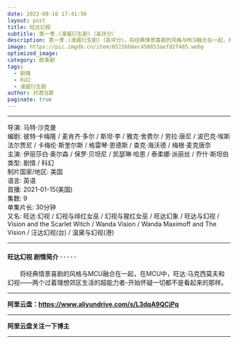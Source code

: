 ```yaml
---
date: 2023-08-16 17:41:56
layout: post
title: 旺达幻视
subtitle: 第一季.(漫威衍生剧)（高评分）
description: 第一季.(漫威衍生剧)（高评分）。将经典情景喜剧的风格与MCU融合在一起，在MCU中，旺达·马克西莫夫和幻视——两个过着理想郊区生活的超能力者-开始怀疑一切都不是看起来的那样...
image: https://pic.imgdb.cn/item/6515bb6ec458853aefd2f485.webp
optimized_image: 
category: 欧美剧
tags:
  - 剧情
  - 科幻
  - 漫威衍生剧
author: 对酒当歌
paginate: true
---
```


---

导演: 马特·沙克曼  
编剧: 彼特·卡梅隆 / 麦肯齐·多尔 / 斯坦·李 / 雅克·舍费尔 / 劳拉·唐尼 / 波巴克·埃斯法尔贾尼 / 卡梅伦·斯奎尔斯 / 格雷琴·恩德斯 / 查克·海沃德 / 梅根·麦克唐奈  
主演: 伊丽莎白·奥尔森 / 保罗·贝坦尼 / 凯瑟琳·哈恩 / 泰柔娜·派丽丝 / 乔什·斯坦伯  
类型: 剧情 / 科幻  
制片国家/地区: 美国  
语言: 英语  
首播: 2021-01-15(美国)  
集数: 9  
单集片长: 30分钟  
又名: 旺达·幻视 / 幻视与绯红女巫 / 幻视与猩红女巫 / 旺达幻象 / 旺达与幻视 / Vision and the Scarlet Witch / Wanda Vision / Wanda Maximoff and The Vision / 汪达幻视(台) / 温黛与幻视(港)  

---

#### 旺达幻视 剧情简介 · · · · ·  

　　将经典情景喜剧的风格与MCU融合在一起，在MCU中，旺达·马克西莫夫和幻视——两个过着理想郊区生活的超能力者-开始怀疑一切都不是看起来的那样。

---

**阿里云盘：<https://www.aliyundrive.com/s/L3dqA9QCjPq>**

---

**阿里云盘关注一下博主**

---
